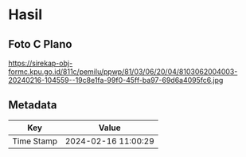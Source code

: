 # Hasil

## Foto C Plano

https://sirekap-obj-formc.kpu.go.id/811c/pemilu/ppwp/81/03/06/20/04/8103062004003-20240216-104559--19c8e1fa-99f0-45ff-ba97-69d6a4095fc6.jpg


## Metadata

| Key        | Value               |
| ---------- | ------------------- |
| Time Stamp | 2024-02-16 11:00:29 |



